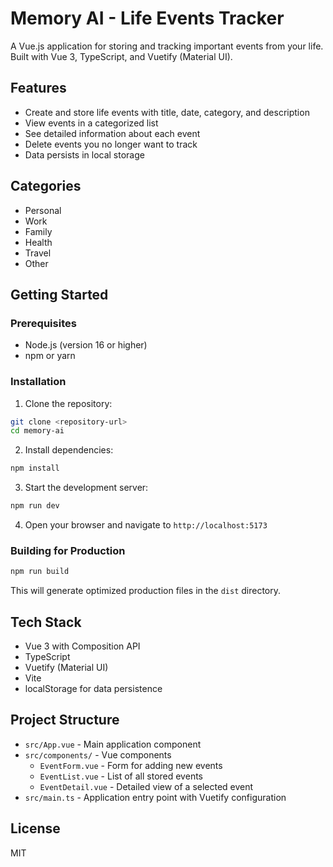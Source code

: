 # Memory AI - Life Events Tracker

A Vue.js application for storing and tracking important events from your life. Built with Vue 3, TypeScript, and Vuetify (Material UI).

## Features

- Create and store life events with title, date, category, and description
- View events in a categorized list
- See detailed information about each event
- Delete events you no longer want to track
- Data persists in local storage

## Categories

- Personal
- Work
- Family
- Health
- Travel
- Other

## Getting Started

### Prerequisites

- Node.js (version 16 or higher)
- npm or yarn

### Installation

1. Clone the repository:
```bash
git clone <repository-url>
cd memory-ai
```

2. Install dependencies:
```bash
npm install
```

3. Start the development server:
```bash
npm run dev
```

4. Open your browser and navigate to `http://localhost:5173`

### Building for Production

```bash
npm run build
```

This will generate optimized production files in the `dist` directory.

## Tech Stack

- Vue 3 with Composition API
- TypeScript
- Vuetify (Material UI)
- Vite
- localStorage for data persistence

## Project Structure

- `src/App.vue` - Main application component
- `src/components/` - Vue components
  - `EventForm.vue` - Form for adding new events
  - `EventList.vue` - List of all stored events
  - `EventDetail.vue` - Detailed view of a selected event
- `src/main.ts` - Application entry point with Vuetify configuration

## License

MIT
